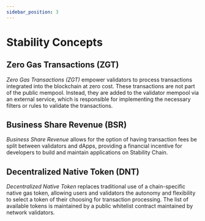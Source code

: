 ```yaml
---
sidebar_position: 3
---
```


# Stability Concepts

## Zero Gas Transactions (ZGT)

_Zero Gas Transactions (ZGT)_ empower validators to process transactions integrated into the blockchain at zero cost. These transactions are not part of the public mempool. Instead, they are added to the validator mempool via an external service, which is responsible for implementing the necessary filters or rules to validate the transactions.

## Business Share Revenue (BSR)

_Business Share Revenue_ allows for the option of having transaction fees be split between validators and dApps, providing a financial incentive for developers to build and maintain applications on Stability Chain.

## Decentralized Native Token (DNT)

_Decentralized Native Token_ replaces traditional use of a chain-specific native gas token, allowing users and validators the autonomy and flexibility to select a token of their choosing for transaction processing. The list of available tokens is maintained by a public whitelist contract maintained by network validators.
